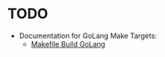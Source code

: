 TODO
====

- Documentation for GoLang Make Targets:
  - [Makefile Build GoLang][1]

[1]: https://vincent.bernat.ch/en/blog/2019-makefile-build-golang

